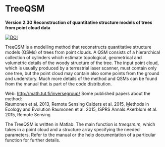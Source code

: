 # TreeQSM

**Version 2.30**
**Reconstruction of quantitative structure models of trees from point cloud data**

[![DOI](https://zenodo.org/badge/DOI/10.5281/zenodo.844626.svg)](https://doi.org/10.5281/zenodo.844626)

TreeQSM is a modelling method that reconstructs quantitative structure models (QSMs) of trees from point clouds. A QSM consists of a hierarchical collection of cylinders which estimate topological, geometrical and volumetric details of the woody structure of the tree. The input point cloud, which is usually produced by a terrestrial laser scanner, must contain only one tree, but the point cloud may contain also some points from the ground and understory. Much more details of the method and QSMs can be found from the manual that is part of the code distribution.

Web: http://math.tut.fi/inversegroup/
Some published papers about the method: 	
Raumonen et al. 2013, Remote Sensing
Calders et al. 2015, Methods in Ecology and Evolution
Raumonen et al. 2015, ISPRS Annals
Åkerblom et al. 2015, Remote Sensing

The TreeQSM is written in Matlab.
The main function is _treeqsm.m_, which takes in a point cloud and a structure array specifying the needed parameters. Refer to the manual or the help documentation of a particular function for further details.